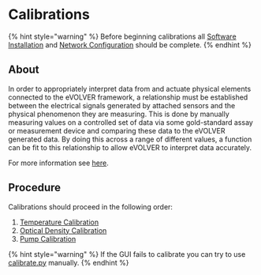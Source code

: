 # Calibrations

{% hint style="warning" %}
Before beginning calibrations all [Software Installation](../software-installation/) and [Network Configuration](../configuring-computer-and-networking/) should be complete.
{% endhint %}

## About

In order to appropriately interpret data from and actuate physical elements connected to the eVOLVER framework, a relationship must be established between the electrical signals generated by attached sensors and the physical phenomenon they are measuring. This is done by manually measuring values on a controlled set of data via some gold-standard assay or measurement device and comparing these data to the eVOLVER generated data. By doing this across a range of different values, a function can be fit to this relationship to allow eVOLVER to interpret data accurately.

For more information see [here](../../software/dpu/calibration.md).

## Procedure

Calibrations should proceed in the following order:

1. [Temperature Calibration](temperature-calibration.md)
2. [Optical Density Calibration](optical-density-calibration.md)
3. [Pump Calibration](pump-calibration.md)

{% hint style="warning" %}
If the GUI fails to calibrate you can try to use [calibrate.py](../../guides/manual-calibration-calibrate.py.md) manually.
{% endhint %}
